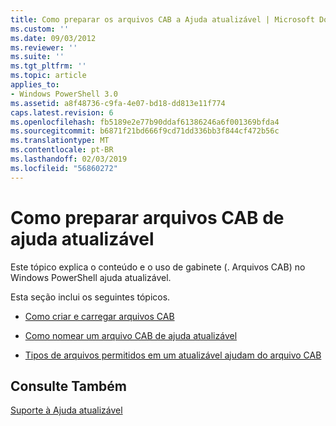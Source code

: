 ```yaml
---
title: Como preparar os arquivos CAB a Ajuda atualizável | Microsoft Docs
ms.custom: ''
ms.date: 09/03/2012
ms.reviewer: ''
ms.suite: ''
ms.tgt_pltfrm: ''
ms.topic: article
applies_to:
- Windows PowerShell 3.0
ms.assetid: a8f48736-c9fa-4e07-bd18-dd813e11f774
caps.latest.revision: 6
ms.openlocfilehash: fb5189e2e77b90ddaf61386246a6f001369bfda4
ms.sourcegitcommit: b6871f21bd666f9cd71dd336bb3f844cf472b56c
ms.translationtype: MT
ms.contentlocale: pt-BR
ms.lasthandoff: 02/03/2019
ms.locfileid: "56860272"
---
```

# <a name="how-to-prepare-updatable-help-cab-files"></a>Como preparar arquivos CAB de ajuda atualizável

Este tópico explica o conteúdo e o uso de gabinete (. Arquivos CAB) no Windows PowerShell ajuda atualizável.

Esta seção inclui os seguintes tópicos.

- [Como criar e carregar arquivos CAB](./how-to-create-and-upload-cab-files.md)

- [Como nomear um arquivo CAB de ajuda atualizável](./how-to-name-an-updatable-help-cab-file.md)

- [Tipos de arquivos permitidos em um atualizável ajudam do arquivo CAB](./file-types-permitted-in-an-updatable-help-cab-file.md)

## <a name="see-also"></a>Consulte Também

[Suporte à Ajuda atualizável](./supporting-updatable-help.md)